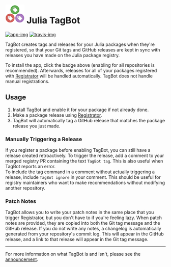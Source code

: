 # <img src="logo.png" width="60"> Julia TagBot

[![app-img]][app-link]
[![travis-img]][travis-link]

TagBot creates tags and releases for your Julia packages when they're registered, so that your Git tags and GitHub releases are kept in sync with releases you have made on the Julia package registry.

To install the app, click the badge above (enabling for all repositories is recommended).
Afterwards, releases for all of your packages registered with [Registrator] will be handled automatically.
TagBot does not handle manual registrations.

## Usage

1. Install TagBot and enable it for your package if not already done.
2. Make a package release using [Registrator].
3. TagBot will automatically tag a GitHub release that matches the package release you just made.

### Manually Triggering a Release

If you register a package before enabling TagBot, you can still have a release created retroactively.
To trigger the release, add a comment to your merged registry PR containing the text `TagBot tag`.
This is also useful when TagBot reports an error.  
To include the tag command in a comment without actually triggering a release, include `TagBot ignore` in your comment.
This should be useful for registry maintainers who want to make recommendations without modifying another repository.

### Patch Notes

TagBot allows you to write your patch notes in the same place that you trigger Registrator, but you don't have to if you're feeling lazy.
When patch notes are provided, they are copied into both the Git tag message and the GitHub release.
If you do not write any notes, a changelog is automatically generated from your repository's commit log.
This will appear in the GitHub release, and a link to that release will appear in the Git tag message.

---

For more information on what TagBot is and isn't, please see the [announcement].

[app-img]: https://img.shields.io/badge/GitHub%20App-install-blue.svg
[app-link]: https://github.com/apps/julia-tagbot
[travis-img]: https://travis-ci.com/JuliaRegistries/TagBot.svg?branch=master
[travis-link]: https://travis-ci.com/JuliaRegistries/TagBot
[registrator]: https://juliaregistrator.github.io
[announcement]: https://discourse.julialang.org/t/ann-tagbot-creates-tags-and-releases-for-your-julia-packages-when-theyre-registered/23084
